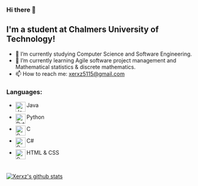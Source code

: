 ### Hi there 👋

## I'm a student at Chalmers University of Technology!
- 🔭 I’m currently studying Computer Science and Software Engineering.
- 🌱 I’m currently learning Agile software project management and Mathematical statistics & discrete mathematics.
- 📫 How to reach me: xerxz5115@gmail.com

### Languages:
- <img align="left" alt="Java" width="26px" src="https://image.flaticon.com/icons/png/512/226/226777.png"/>Java

- <img align="left" alt="Python" width="26px" src="https://cdn3.iconfinder.com/data/icons/logos-and-brands-adobe/512/267_Python-512.png"/>Python

- <img align="left" alt="C" width="26px" src="https://cdn.iconscout.com/icon/free/png-512/c-programming-569564.png"/>C

- <img align="left" alt="C" width="26px" src="https://upload.wikimedia.org/wikipedia/commons/7/7a/C_Sharp_logo.svg"/>C#

- <img align="left" alt="C" width="26px" src="https://cdn.worldvectorlogo.com/logos/html-5.svg"/>HTML & CSS

<br>


 
 
[![Xerxz's github stats](https://github-readme-stats.vercel.app/api?username=Xerxz)](https://github.com/Xerxz/github-readme-stats)
